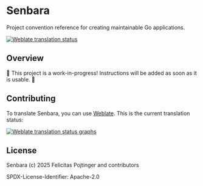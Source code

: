 # Senbara

Project convention reference for creating maintainable Go applications.

[![Weblate translation status](https://hosted.weblate.org/widget/senbara/svg-badge.svg)](https://hosted.weblate.org/engage/senbara/)

## Overview

🚧 This project is a work-in-progress! Instructions will be added as soon as it is usable. 🚧

## Contributing

To translate Senbara, you can use [Weblate](https://hosted.weblate.org/engage/senbara/). This is the current translation status:

[![Weblate translation status graphs](https://hosted.weblate.org/widget/senbara/multi-auto.svg)](https://hosted.weblate.org/engage/senbara/)

## License

Senbara (c) 2025 Felicitas Pojtinger and contributors

SPDX-License-Identifier: Apache-2.0
